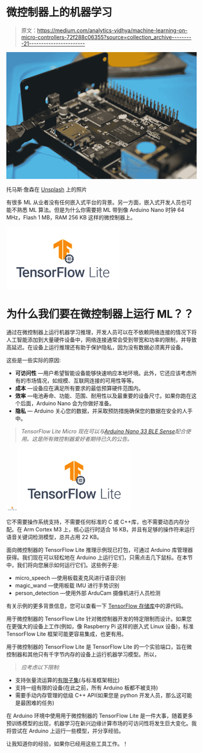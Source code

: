 # 微控制器上的机器学习

> 原文：<https://medium.com/analytics-vidhya/machine-learning-on-micro-controllers-72f288c06355?source=collection_archive---------21----------------------->

![](img/328adc1be17454621a8caf7e6f9deb03.png)

托马斯·詹森在 [Unsplash](https://unsplash.com?utm_source=medium&utm_medium=referral) 上的照片

有很多 ML 从业者没有任何嵌入式平台的背景。另一方面，嵌入式开发人员也可能不熟悉 ML 算法。但是为什么你需要把 ML 带到像 Arduino Nano 时钟 64 MHz，Flash 1 MB，RAM 256 KB 这样的微控制器上。

![](img/2c671d7a3a11ac303eed91b930d54453.png)

# 为什么我们要在微控制器上运行 ML？？

通过在微控制器上运行机器学习推理，开发人员可以在不依赖网络连接的情况下将人工智能添加到大量硬件设备中，网络连接通常会受到带宽和功率的限制，并导致高延迟。在设备上运行推理还有助于保护隐私，因为没有数据必须离开设备。

这些是一些实际的原因:

*   **可访问性** —用户希望智能设备能够快速响应本地环境。此外，它还应该考虑所有的市场情况，如规模、互联网连接的可用性等等。
*   **成本** —设备应在满足所有要求的最低预算硬件范围内。
*   **效率** —电池寿命、功能、范围、耐用性以及最重要的设备尺寸。如果你跑在这个后面，Arduino Nano 会为你做好准备。
*   **隐私** — Arduino 关心您的数据，并采取预防措施确保您的数据在安全的人手中。

> *TensorFlow Lite Micro 现在可以与*[*Arduino Nano 33 BLE Sense*](https://store.arduino.cc/nano-33-ble-sense)*配合使用。这是所有微控制器爱好者期待已久的公告。*

![](img/7176136f3b3a3f74cf05c2a3d232b9a0.png)![](img/c028bb149716b9b731cabdadeb522c6f.png)

它不需要操作系统支持，不需要任何标准的 C 或 C++库，也不需要动态内存分配。在 Arm Cortex M3 上，核心运行时适合 16 KB，并且有足够的操作符来运行语音关键词检测模型，总共占用 22 KB。

面向微控制器的 TensorFlow Lite 推理示例现已打包，可通过 Arduino 库管理器获得。我们现在可以轻松地在 Arduino 上运行它们，只需点击几下鼠标。在本节中，我们将向您展示如何运行它们。这些例子是:

*   micro_speech —使用板载麦克风进行语音识别
*   magic_wand —使用板载 IMU 进行手势识别
*   person_detection —使用外部 ArduCam 摄像机进行人员检测

有关示例的更多背景信息，您可以查看一下 [TensorFlow 存储库](https://github.com/tensorflow/tensorflow/tree/master/tensorflow/lite/experimental/micro)中的源代码。

用于微控制器的 TensorFlow Lite 针对微控制器开发的特定限制而设计。如果您在更强大的设备上工作(例如，像 Raspberry Pi 这样的嵌入式 Linux 设备)，标准 TensorFlow Lite 框架可能更容易集成，也更有用。

用于微控制器的 TensorFlow Lite 是 TensorFlow Lite 的一个实验端口，旨在微控制器和其他只有千字节内存的设备上运行机器学习模型。所以，

> *应考虑以下限制:*

*   支持张量流运算的[有限子集](https://www.tensorflow.org/lite/microcontrollers/build_convert#operation_support)(与标准框架相比)
*   支持一组有限的设备(在此之前，所有 Arduino 板都不被支持)
*   需要手动内存管理的低级 C++ API(如果您是 python 开发人员，那么这可能是最困难的任务)

在 Arduino 环境中使用用于微控制器的 TensorFlow Lite 是一件大事，随着更多预训练模型的出现，机器学习在新兴边缘计算市场的可访问性将发生巨大变化。我将尝试在 Arduino 上运行一些模型，并分享经验。

让我知道你的经验，如果你已经用这些工具工作。！